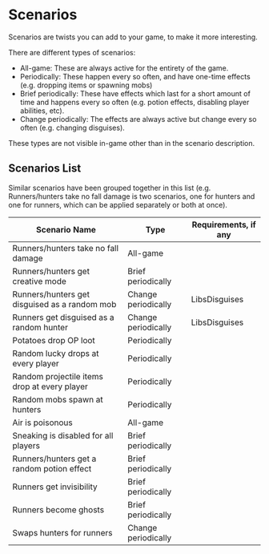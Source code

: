 # Scenarios

Scenarios are twists you can add to your game, to make it more interesting.

There are different types of scenarios:

* All-game: These are always active for the entirety of the game.
* Periodically: These happen every so often, and have one-time effects (e.g. dropping items or spawning mobs)
* Brief periodically: These have effects which last for a short amount of time and happens every so often (e.g. potion effects, disabling player abilities, etc).
* Change periodically: The effects are always active but change every so often (e.g. changing disguises).

These types are not visible in-game other than in the scenario description.

## Scenarios List

Similar scenarios have been grouped together in this list (e.g. Runners/hunters take no fall damage is two scenarios, one for hunters and one for runners, which can be applied separately or both at once).

| Scenario Name                                 | Type                | Requirements, if any |
| --------------------------------------------- | ------------------- | -------------------- |
| Runners/hunters take no fall damage           | All-game            |                      |
| Runners/hunters get creative mode             | Brief periodically  |                      |
| Runners/hunters get disguised as a random mob | Change periodically | LibsDisguises        |
| Runners get disguised as a random hunter      | Change periodically | LibsDisguises        |
| Potatoes drop OP loot                         | Periodically        |                      |
| Random lucky drops at every player            | Periodically        |                      |
| Random projectile items drop at every player  | Periodically        |                      |
| Random mobs spawn at hunters                  | Periodically        |                      |
| Air is poisonous                              | All-game            |                      |
| Sneaking is disabled for all players          | Brief periodically  |                      |
| Runners/hunters get a random potion effect    | Brief periodically  |                      |
| Runners get invisibility                      | Brief periodically  |                      |
| Runners become ghosts                         | Brief periodically  |                      |
| Swaps hunters for runners                     | Change periodically |                      |

